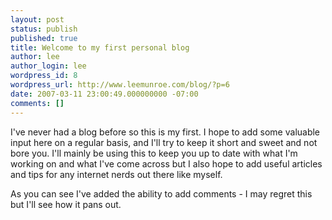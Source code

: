 ```yaml
---
layout: post
status: publish
published: true
title: Welcome to my first personal blog
author: lee
author_login: lee
wordpress_id: 8
wordpress_url: http://www.leemunroe.com/blog/?p=6
date: 2007-03-11 23:00:49.000000000 -07:00
comments: []
---
```

I've never had a blog before so this is my first. I hope to add some valuable input here on a regular basis, and I'll try to keep it short and sweet and not bore you. I'll mainly be using this to keep you up to date with what I'm working on and what I've come across but I also hope to add useful articles and tips for any internet nerds out there like myself.

As you can see I've added the ability to add comments - I may regret this but I'll see how it pans out.
